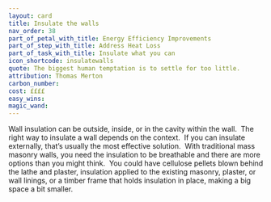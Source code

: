 ```yaml
---
layout: card
title: Insulate the walls
nav_order: 38
part_of_petal_with_title: Energy Efficiency Improvements
part_of_step_with_title: Address Heat Loss
part_of_task_with_title: Insulate what you can
icon_shortcode: insulatewalls
quote: The biggest human temptation is to settle for too little.
attribution: Thomas Merton
carbon_number: 
cost: ££££
easy_wins: 
magic_wand: 
---
```


<p>Wall insulation can be outside, inside, or in the cavity within the wall.  The right way to insulate a wall depends on the context.  If you can insulate externally, that’s usually the most effective solution.  With traditional mass masonry walls, you need the insulation to be breathable and there are more options than you might think.  You could have cellulose pellets blown behind the lathe and plaster, insulation applied to the existing masonry, plaster, or wall linings, or a timber frame that holds insulation in place, making a big space a bit smaller. </p> 
